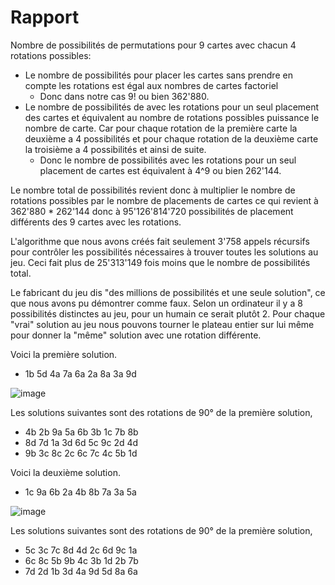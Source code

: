 # Rapport 

Nombre de possibilités de permutations pour 9 cartes avec chacun 4 rotations possibles:
* Le nombre de possibilités pour placer les cartes sans prendre en compte les rotations est égal aux nombres de cartes factoriel
  * Donc dans notre cas 9! ou bien 362'880.
* Le nombre de possibilités de avec les rotations pour un seul placement des cartes et équivalent au nombre de rotations possibles puissance le nombre de carte.
  Car pour chaque rotation de la première carte la deuxième a 4 possibilités et pour chaque rotation de la deuxième carte la troisième a 4 possibilités et ainsi de suite.
  * Donc le nombre de possibilités avec les rotations pour un seul placement de cartes est équivalent à 4^9 ou bien 262'144.

Le nombre total de possibilités revient donc à multiplier le nombre de rotations possibles par le nombre de placements de cartes ce qui revient à 362'880 * 262'144 donc à 95'126'814'720 possibilités de placement différents des 9 cartes avec les rotations.

L'algorithme que nous avons créés fait seulement 3'758 appels récursifs pour contrôler les possibilités nécessaires à trouver toutes les solutions au jeu.
Ceci fait plus de 25'313'149 fois moins que le nombre de possibilités total.

Le fabricant du jeu dis "des millions de possibilités et une seule solution", ce que nous avons pu démontrer comme faux. Selon un ordinateur il y a 8 possibilités distinctes au jeu, pour un humain ce serait plutôt 2. Pour chaque "vrai" solution au jeu nous pouvons tourner le plateau entier sur lui même pour donner la "même" solution avec une rotation différente.

Voici la première solution.
  * 1b 5d 4a 7a 6a 2a 8a 3a 9d
  
![image](https://user-images.githubusercontent.com/114938794/226186385-b6017038-1de1-44b6-bdcb-280357bd74a7.png)

Les solutions suivantes sont des rotations de 90° de la première solution,
- 4b 2b 9a 5a 6b 3b 1c 7b 8b
- 8d 7d 1a 3d 6d 5c 9c 2d 4d
- 9b 3c 8c 2c 6c 7c 4c 5b 1d
  
Voici la deuxième solution.  
  * 1c 9a 6b 2a 4b 8b 7a 3a 5a
  
![image](https://user-images.githubusercontent.com/114938794/226186414-05c6728b-52b9-4898-a135-638f791fdc97.png)
  
Les solutions suivantes sont des rotations de 90° de la première solution,
- 5c 3c 7c 8d 4d 2c 6d 9c 1a
- 6c 8c 5b 9b 4c 3b 1d 2b 7b
- 7d 2d 1b 3d 4a 9d 5d 8a 6a
  
